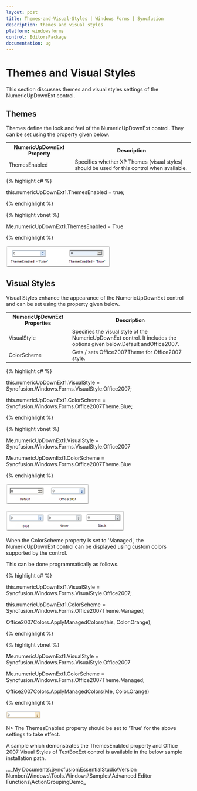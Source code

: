 ```yaml
---
layout: post
title: Themes-and-Visual-Styles | Windows Forms | Syncfusion
description: themes and visual styles
platform: windowsforms
control: EditorsPackage
documentation: ug
---
```


# Themes and Visual Styles

This section discusses themes and visual styles settings of the NumericUpDownExt control.

## Themes

Themes define the look and feel of the NumericUpDownExt control. They can be set using the property given below.



<table>
<tr>
<th>
NumericUpDownExt Property</th><th>
Description</th></tr>
<tr>
<td>
ThemesEnabled</td><td>
Specifies whether XP Themes (visual styles) should be used for this control when available.</td></tr>
</table>


{% highlight c# %}



this.numericUpDownExt1.ThemesEnabled = true;                          

{% endhighlight %}

{% highlight vbnet %}

Me.numericUpDownExt1.ThemesEnabled = True

{% endhighlight %}

![](Themes-and-Visual-Styles_images/Themes-and-Visual-Styles_img1.png)



## Visual Styles

Visual Styles enhance the appearance of the NumericUpDownExt control and can be set using the property given below.



<table>
<tr>
<th>
NumericUpDownExt Properties</th><th>
Description</th></tr>
<tr>
<td>
VisualStyle</td><td>
Specifies the visual style of the NumericUpDownExt control. It includes the options given below.Default andOffice2007.</td></tr>
<tr>
<td>
ColorScheme</td><td>
Gets / sets Office2007Theme for Office2007 style.</td></tr>
</table>


{% highlight c# %}



this.numericUpDownExt1.VisualStyle = Syncfusion.Windows.Forms.VisualStyle.Office2007;

this.numericUpDownExt1.ColorScheme = Syncfusion.Windows.Forms.Office2007Theme.Blue;    

{% endhighlight %}

{% highlight vbnet %}



Me.numericUpDownExt1.VisualStyle = Syncfusion.Windows.Forms.VisualStyle.Office2007

Me.numericUpDownExt1.ColorScheme = Syncfusion.Windows.Forms.Office2007Theme.Blue

{% endhighlight %}

![](Themes-and-Visual-Styles_images/Themes-and-Visual-Styles_img2.png)



![](Themes-and-Visual-Styles_images/Themes-and-Visual-Styles_img3.png)



When the ColorScheme property is set to 'Managed', the NumericUpDownExt control can be displayed using custom colors supported by the control.

This can be done programmatically as follows.

{% highlight c# %}



this.numericUpDownExt1.VisualStyle = Syncfusion.Windows.Forms.VisualStyle.Office2007;

this.numericUpDownExt1.ColorScheme = Syncfusion.Windows.Forms.Office2007Theme.Managed;

Office2007Colors.ApplyManagedColors(this, Color.Orange);

{% endhighlight %}

{% highlight vbnet %}

Me.numericUpDownExt1.VisualStyle = Syncfusion.Windows.Forms.VisualStyle.Office2007

Me.numericUpDownExt1.ColorScheme = Syncfusion.Windows.Forms.Office2007Theme.Managed;

Office2007Colors.ApplyManagedColors(Me, Color.Orange)

{% endhighlight %}

![](Themes-and-Visual-Styles_images/Themes-and-Visual-Styles_img4.png)



N> The ThemesEnabled property should be set to 'True' for the above settings to take effect.

A sample which demonstrates the ThemesEnabled property and Office 2007 Visual Styles of TextBoxExt control is available in the below sample installation path.

…\_My Documents\Syncfusion\EssentialStudio\Version Number\Windows\Tools.Windows\Samples\Advanced Editor Functions\ActionGroupingDemo_

